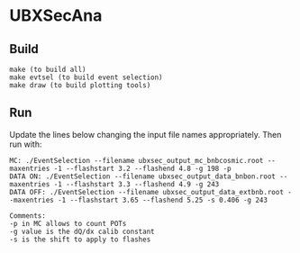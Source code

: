 # UBXSecAna

## Build

```
make (to build all)
make evtsel (to build event selection)
make draw (to build plotting tools)
```

## Run
Update the lines below changing the input file names appropriately. Then run with:

```
MC: ./EventSelection --filename ubxsec_output_mc_bnbcosmic.root --maxentries -1 --flashstart 3.2 --flashend 4.8 -g 198 -p
DATA ON: ./EventSelection --filename ubxsec_output_data_bnbon.root --maxentries -1 --flashstart 3.3 --flashend 4.9 -g 243
DATA OFF: ./EventSelection --filename ubxsec_output_data_extbnb.root --maxentries -1 --flashstart 3.65 --flashend 5.25 -s 0.406 -g 243

Comments: 
-p in MC allows to count POTs
-g value is the dQ/dx calib constant
-s is the shift to apply to flashes
```
